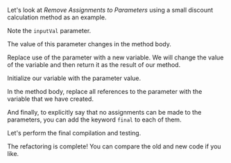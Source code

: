 Let's look at <i>Remove Assignments to Parameters</i> using a small discount calculation method as an example.

Note the <code>inputVal</code> parameter.

The value of this parameter changes in the method body.

Replace use of the parameter with a new variable. We will change the value of the variable and then return it as the result of our method.

Initialize our variable with the parameter value.

In the method body, replace all references to the parameter with the variable that we have created.

And finally, to explicitly say that no assignments can be made to the parameters, you can add the keyword <code>final</code> to each of them.

Let's perform the final compilation and testing.

The refactoring is complete! You can compare the old and new code if you like.